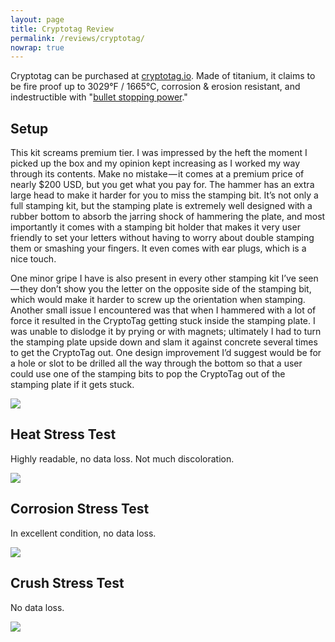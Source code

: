 ```yaml
---
layout: page
title: Cryptotag Review
permalink: /reviews/cryptotag/
nowrap: true
---
```

Cryptotag can be purchased at <a href="https://cryptotag.io/">cryptotag.io</a>. Made of titanium, it claims to be fire proof up to 3029°F / 1665°C, corrosion & erosion resistant, and indestructible with "<a href="https://twitter.com/CRYPTO_TAG/status/1128663227095769089">bullet stopping power</a>."


## Setup

This kit screams premium tier. I was impressed by the heft the moment I picked up the box and my opinion kept increasing as I worked my way through its contents. Make no mistake — it comes at a premium price of nearly $200 USD, but you get what you pay for. The hammer has an extra large head to make it harder for you to miss the stamping bit. It’s not only a full stamping kit, but the stamping plate is extremely well designed with a rubber bottom to absorb the jarring shock of hammering the plate, and most importantly it comes with a stamping bit holder that makes it very user friendly to set your letters without having to worry about double stamping them or smashing your fingers. It even comes with ear plugs, which is a nice touch.

One minor gripe I have is also present in every other stamping kit I’ve seen — they don’t show you the letter on the opposite side of the stamping bit, which would make it harder to screw up the orientation when stamping. Another small issue I encountered was that when I hammered with a lot of force it resulted in the CryptoTag getting stuck inside the stamping plate. I was unable to dislodge it by prying or with magnets; ultimately I had to turn the stamping plate upside down and slam it against concrete several times to get the CryptoTag out. One design improvement I’d suggest would be for a hole or slot to be drilled all the way through the bottom so that a user could use one of the stamping bits to pop the CryptoTag out of the stamping plate if it gets stuck.

<img src="../../img/devices/cryptotag_new.jpeg" />

## Heat Stress Test

Highly readable, no data loss. Not much discoloration.

<img src="../../img/devices/cryptotag_heat.jpeg" />

## Corrosion Stress Test

In excellent condition, no data loss.

<img src="../../img/devices/cryptotag_acid.jpeg" />

## Crush Stress Test

No data loss.

<img src="../../img/devices/cryptotag_crush.jpeg" />
